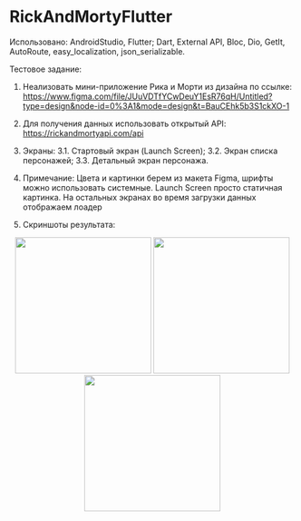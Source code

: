 # RickAndMortyFlutter

Использовано: AndroidStudio, Flutter; Dart, External API, Bloc, Dio, GetIt, AutoRoute, easy_localization, json_serializable.

Тестовое задание:

1. Hеализовать мини-приложение Рика и Морти из дизайна по ссылке:
https://www.figma.com/file/JUuVDTfYCwDeuY1EsR76qH/Untitled?type=design&node-id=0%3A1&mode=design&t=BauCEhk5b3S1ckXO-1

2. Для получения данных использовать открытый API: https://rickandmortyapi.com/api

3. Экраны:
3.1. Стартовый экран (Launch Screen);
3.2. Экран списка персонажей;
3.3. Детальный экран персонажа.

4. Примечание: Цвета и картинки берем из макета Figma, шрифты можно использовать системные. Launch Screen просто статичная картинка. На остальных экранах во время загрузки данных отображаем лоадер
5. Скриншоты результата:
<p align="center">
<img src="https://github.com/YaslikS/RickAndMortyFlutter/assets/58375980/2d381e15-5415-441a-8ddc-e4160ecf8fcb" height="240" />
<img src="https://github.com/YaslikS/RickAndMortyFlutter/assets/58375980/742cf796-512b-4552-bfac-d6a17f72ffe4" height="240" />
<img src="https://github.com/YaslikS/RickAndMortyFlutter/assets/58375980/7041c053-9db7-44d6-8048-a0bc4f93434f" height="240" />
</p>
